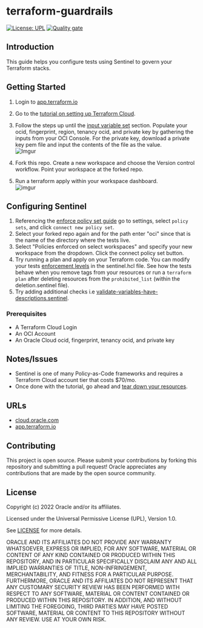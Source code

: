 
# terraform-guardrails

[![License: UPL](https://img.shields.io/badge/license-UPL-green)](https://img.shields.io/badge/license-UPL-green) [![Quality gate](https://sonarcloud.io/api/project_badges/quality_gate?project=oracle-devrel_terraform-guardrails)](https://sonarcloud.io/dashboard?id=oracle-devrel_terraform-guardrails)

## Introduction
This guide helps you configure tests using Sentinel to govern your Terraform stacks.

## Getting Started
1. Login to [app.terraform.io](https://app.terraform.io)
2. Go to the [tutorial on setting up Terraform Cloud](https://learn.hashicorp.com/tutorials/terraform/cloud-sign-up?in=terraform/cloud-get-started).
3. Follow the steps up until the [input variable set](https://learn.hashicorp.com/tutorials/terraform/cloud-create-variable-set?in=terraform/cloud-get-started) section. Populate your ocid, fingerprint, region, tenancy ocid, and private key by gathering the inputs from your OCI Console. For the private key, download a private key pem file and input the contents of the file as the value.  
![Imgur](https://i.imgur.com/0AUho5b.png)

4. Fork this repo. Create a new workspace and choose the Version control workflow. Point your workspace at the forked repo.
5. Run a terraform apply within your workspace dashboard.  
![imgur](https://i.imgur.com/ViLGcWH.png)

## Configuring Sentinel

1. Referencing the [enforce policy set guide](https://learn.hashicorp.com/tutorials/terraform/policy-quickstart?in=terraform/cloud-get-started) go to settings, select `policy sets`, and click `connect new policy set`.
2. Select your forked repo again and for the path enter "oci" since that is the name of the directory where the tests live.
3. Select "Policies enforced on select workspaces" and specify your new workspace from the dropdown. Click the connect policy set button.
4. Try running a plan and apply on your Terraform code. You can modify your tests [enforcement levels](https://docs.hashicorp.com/sentinel/concepts/enforcement-levels) in the sentinel.hcl file. See how the tests behave when you remove tags from your resources or run a `terraform plan` after deleting resources from the `prohibited_list` (within the deletion.sentinel file).
5. Try adding additional checks i.e  [validate-variables-have-descriptions.sentinel](https://github.com/hashicorp/terraform-sentinel-policies/blob/main/cloud-agnostic/validate-variables-have-descriptions.sentinel).

### Prerequisites
* A Terraform Cloud Login
* An OCI Account
* An Oracle Cloud ocid, fingerprint, tenancy ocid, and private key

## Notes/Issues
* Sentinel is one of many Policy-as-Code frameworks and requires a Terraform Cloud account tier that costs $70/mo.
* Once done with the tutorial, go ahead and [tear down your resources](https://learn.hashicorp.com/tutorials/terraform/cloud-destroy).

## URLs
* [cloud.oracle.com](https://cloud.oracle.com)
* [app.terraform.io](https://app.terraform.io)

## Contributing
This project is open source.  Please submit your contributions by forking this repository and submitting a pull request!  Oracle appreciates any contributions that are made by the open source community.

## License
Copyright (c) 2022 Oracle and/or its affiliates.

Licensed under the Universal Permissive License (UPL), Version 1.0.

See [LICENSE](LICENSE) for more details.

ORACLE AND ITS AFFILIATES DO NOT PROVIDE ANY WARRANTY WHATSOEVER, EXPRESS OR IMPLIED, FOR ANY SOFTWARE, MATERIAL OR CONTENT OF ANY KIND CONTAINED OR PRODUCED WITHIN THIS REPOSITORY, AND IN PARTICULAR SPECIFICALLY DISCLAIM ANY AND ALL IMPLIED WARRANTIES OF TITLE, NON-INFRINGEMENT, MERCHANTABILITY, AND FITNESS FOR A PARTICULAR PURPOSE.  FURTHERMORE, ORACLE AND ITS AFFILIATES DO NOT REPRESENT THAT ANY CUSTOMARY SECURITY REVIEW HAS BEEN PERFORMED WITH RESPECT TO ANY SOFTWARE, MATERIAL OR CONTENT CONTAINED OR PRODUCED WITHIN THIS REPOSITORY. IN ADDITION, AND WITHOUT LIMITING THE FOREGOING, THIRD PARTIES MAY HAVE POSTED SOFTWARE, MATERIAL OR CONTENT TO THIS REPOSITORY WITHOUT ANY REVIEW. USE AT YOUR OWN RISK. 